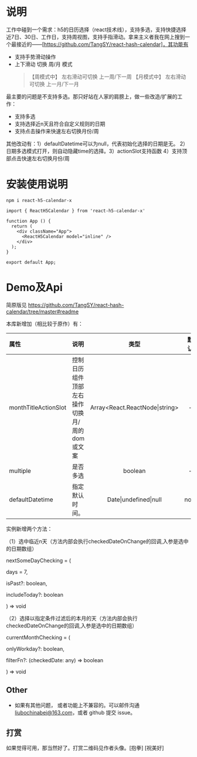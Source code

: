 # 说明

工作中碰到一个需求：h5的日历选择（react技术线），支持多选，支持快捷选择近7日、30日、工作日，支持周视图，支持手指滑动。拿来主义者我在网上搜到一个最接近的——[https://github.com/TangSY/react-hash-calendar]，其功能有

- 支持手势滑动操作
- 上下滑动 切换 周/月 模式
  > 【周模式中】 左右滑动可切换 上一周/下一周
  > 【月模式中】 左右滑动可切换 上一月/下一月

最主要的问题是不支持多选。那只好站在人家的肩膀上，做一些改造/扩展的工作：

- 支持多选
- 支持选择近n天且符合自定义规则的日期
- 支持点击操作来快速左右切换月份/周

其他改动有：1）defaultDatetime可以为null，代表初始化选择的日期是无。 2）日期多选模式打开，则自动隐藏time的选择。3）actionSlot支持函数  4）支持顶部点击快速左右切换月份/周

# 安装使用说明

```
npm i react-h5-calendar-x
```
```
import { ReactH5Calendar } from 'react-h5-calendar-x'

function App () {
  return (
    <div className="App">
      <ReactH5Calendar model="inline" />
    </div>
  );
}

export default App;
```

# Demo及Api

简原版见 https://github.com/TangSY/react-hash-calendar/tree/master#readme



本库新增加（相比较于原作）有：



| 属性                 | 说明                                         |              类型              | 默认 |
| :------------------- | :------------------------------------------- | :----------------------------: | :--: |
| monthTitleActionSlot | 控制日历组件顶部左右操作切换月/周的dom或文案 | Array<React.ReactNode\|string> |  -   |
| multiple             | 是否多选                                     |            boolean             |  -   |
| defaultDatetime      | 指定默认时间。                               |     Date\|undefined\|null      | now  |

实例新增两个方法：

（1）选中临近n天（方法内部会执行checkedDateOnChange的回调,入参是选中的日期数组）

nextSomeDayChecking = (

  days = 7,

  isPast?: boolean,

  includeToday?: boolean

 ) => void

（2）选择以指定条件过滤后的本月的天（方法内部会执行checkedDateOnChange的回调,入参是选中的日期数组）

currentMonthChecking = (

  onlyWorkday?: boolean,

  filterFn?: (checkedDate: any) => boolean

 ) => void



## Other

- 如果有其他问题， 或者功能上不兼容的。可以邮件沟通 liubochinabei@163.com，或者 github 提交 issue。

## 打赏

如果觉得可用，那当然好了。打赏二维码见作者头像。[抱拳] [祝美好]
